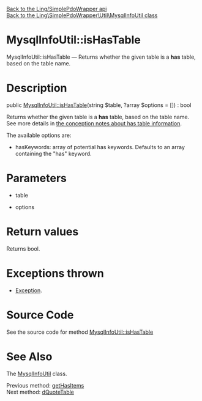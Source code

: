 [Back to the Ling/SimplePdoWrapper api](https://github.com/lingtalfi/SimplePdoWrapper/blob/master/doc/api/Ling/SimplePdoWrapper.md)<br>
[Back to the Ling\SimplePdoWrapper\Util\MysqlInfoUtil class](https://github.com/lingtalfi/SimplePdoWrapper/blob/master/doc/api/Ling/SimplePdoWrapper/Util/MysqlInfoUtil.md)


MysqlInfoUtil::isHasTable
================



MysqlInfoUtil::isHasTable — Returns whether the given table is a **has** table, based on the table name.




Description
================


public [MysqlInfoUtil::isHasTable](https://github.com/lingtalfi/SimplePdoWrapper/blob/master/doc/api/Ling/SimplePdoWrapper/Util/MysqlInfoUtil/isHasTable.md)(string $table, ?array $options = []) : bool




Returns whether the given table is a **has** table, based on the table name.
See more details in [the conception notes about has table information](https://github.com/lingtalfi/SimplePdoWrapper/blob/master/doc/pages/conception-notes.md#the-has-table-information).

The available options are:
- hasKeywords: array of potential has keywords. Defaults to an array containing the "has" keyword.




Parameters
================


- table

    

- options

    


Return values
================

Returns bool.


Exceptions thrown
================

- [Exception](http://php.net/manual/en/class.exception.php).&nbsp;







Source Code
===========
See the source code for method [MysqlInfoUtil::isHasTable](https://github.com/lingtalfi/SimplePdoWrapper/blob/master/Util/MysqlInfoUtil.php#L649-L665)


See Also
================

The [MysqlInfoUtil](https://github.com/lingtalfi/SimplePdoWrapper/blob/master/doc/api/Ling/SimplePdoWrapper/Util/MysqlInfoUtil.md) class.

Previous method: [getHasItems](https://github.com/lingtalfi/SimplePdoWrapper/blob/master/doc/api/Ling/SimplePdoWrapper/Util/MysqlInfoUtil/getHasItems.md)<br>Next method: [dQuoteTable](https://github.com/lingtalfi/SimplePdoWrapper/blob/master/doc/api/Ling/SimplePdoWrapper/Util/MysqlInfoUtil/dQuoteTable.md)<br>

